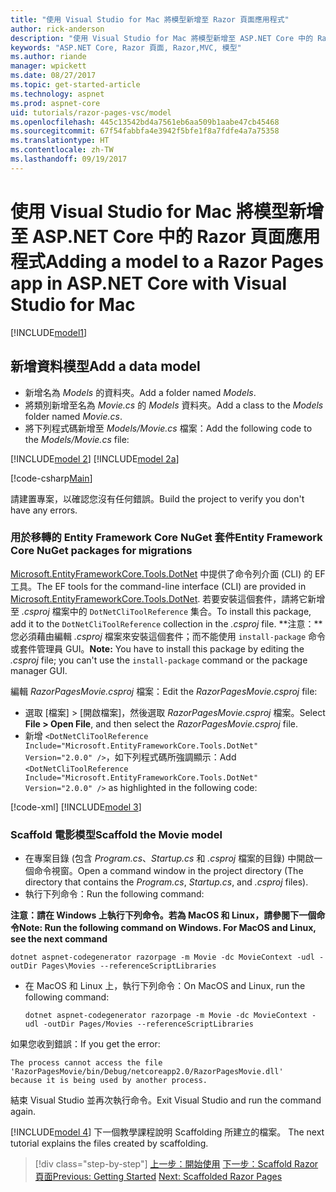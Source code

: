 ```yaml
---
title: "使用 Visual Studio for Mac 將模型新增至 Razor 頁面應用程式"
author: rick-anderson
description: "使用 Visual Studio for Mac 將模型新增至 ASP.NET Core 中的 Razor 頁面應用程式"
keywords: "ASP.NET Core, Razor 頁面, Razor,MVC, 模型"
ms.author: riande
manager: wpickett
ms.date: 08/27/2017
ms.topic: get-started-article
ms.technology: aspnet
ms.prod: aspnet-core
uid: tutorials/razor-pages-vsc/model
ms.openlocfilehash: 445c13542bd4a7561eb6aa509b1aabe47cb45468
ms.sourcegitcommit: 67f54fabbfa4e3942f5bfe1f8a7fdfe4a7a75358
ms.translationtype: HT
ms.contentlocale: zh-TW
ms.lasthandoff: 09/19/2017
---
```

# <a name="adding-a-model-to-a-razor-pages-app-in-aspnet-core-with-visual-studio-for-mac"></a><span data-ttu-id="94566-104">使用 Visual Studio for Mac 將模型新增至 ASP.NET Core 中的 Razor 頁面應用程式</span><span class="sxs-lookup"><span data-stu-id="94566-104">Adding a model to a Razor Pages app in ASP.NET Core with Visual Studio for Mac</span></span>

[!INCLUDE[model1](../../includes/RP/model1.md)]

## <a name="add-a-data-model"></a><span data-ttu-id="94566-105">新增資料模型</span><span class="sxs-lookup"><span data-stu-id="94566-105">Add a data model</span></span>

* <span data-ttu-id="94566-106">新增名為 *Models* 的資料夾。</span><span class="sxs-lookup"><span data-stu-id="94566-106">Add a folder named *Models*.</span></span>
* <span data-ttu-id="94566-107">將類別新增至名為 *Movie.cs* 的 *Models* 資料夾。</span><span class="sxs-lookup"><span data-stu-id="94566-107">Add a class to the *Models* folder named *Movie.cs*.</span></span>
* <span data-ttu-id="94566-108">將下列程式碼新增至 *Models/Movie.cs* 檔案：</span><span class="sxs-lookup"><span data-stu-id="94566-108">Add the following code to the *Models/Movie.cs* file:</span></span>

[!INCLUDE[model 2](../../includes/RP/model2.md)]
[!INCLUDE[model 2a](../../includes/RP/model2a.md)]

[!code-csharp[Main](../../tutorials/razor-pages/razor-pages-start/sample/RazorPagesMovie/Startup.cs?name=snippet_ConfigureServices2&highlight=3-6)]

<span data-ttu-id="94566-109">請建置專案，以確認您沒有任何錯誤。</span><span class="sxs-lookup"><span data-stu-id="94566-109">Build the project to verify you don't have any errors.</span></span>

### <a name="entity-framework-core-nuget-packages-for-migrations"></a><span data-ttu-id="94566-110">用於移轉的 Entity Framework Core NuGet 套件</span><span class="sxs-lookup"><span data-stu-id="94566-110">Entity Framework Core NuGet packages for migrations</span></span>

<span data-ttu-id="94566-111">[Microsoft.EntityFrameworkCore.Tools.DotNet](https://www.nuget.org/packages/Microsoft.EntityFrameworkCore.Tools.DotNet) 中提供了命令列介面 (CLI) 的 EF 工具。</span><span class="sxs-lookup"><span data-stu-id="94566-111">The EF tools for the command-line interface (CLI) are provided in [Microsoft.EntityFrameworkCore.Tools.DotNet](https://www.nuget.org/packages/Microsoft.EntityFrameworkCore.Tools.DotNet).</span></span> <span data-ttu-id="94566-112">若要安裝這個套件，請將它新增至 *.csproj* 檔案中的 `DotNetCliToolReference` 集合。</span><span class="sxs-lookup"><span data-stu-id="94566-112">To install this package, add it to the `DotNetCliToolReference` collection in the *.csproj* file.</span></span> <span data-ttu-id="94566-113">**注意：**您必須藉由編輯 *.csproj* 檔案來安裝這個套件；而不能使用 `install-package` 命令或套件管理員 GUI。</span><span class="sxs-lookup"><span data-stu-id="94566-113">**Note:** You have to install this package by editing the *.csproj* file; you can't use the `install-package` command or the package manager GUI.</span></span>

<span data-ttu-id="94566-114">編輯 *RazorPagesMovie.csproj* 檔案：</span><span class="sxs-lookup"><span data-stu-id="94566-114">Edit the *RazorPagesMovie.csproj* file:</span></span>

* <span data-ttu-id="94566-115">選取 [檔案] > [開啟檔案]，然後選取 *RazorPagesMovie.csproj* 檔案。</span><span class="sxs-lookup"><span data-stu-id="94566-115">Select **File > Open File**, and then select the *RazorPagesMovie.csproj* file.</span></span>
* <span data-ttu-id="94566-116">新增 `<DotNetCliToolReference Include="Microsoft.EntityFrameworkCore.Tools.DotNet" Version="2.0.0" />`，如下列程式碼所強調顯示：</span><span class="sxs-lookup"><span data-stu-id="94566-116">Add `<DotNetCliToolReference Include="Microsoft.EntityFrameworkCore.Tools.DotNet" Version="2.0.0" />` as highlighted in the following code:</span></span>

[!code-xml[](../../tutorials/razor-pages/razor-pages-start/sample/RazorPagesMovie/RazorPagesMovie.cli.csproj?highlight=10)]
[!INCLUDE[model 3](../../includes/RP/model3.md)]

<a name="scaffold"></a>
### <a name="scaffold-the-movie-model"></a><span data-ttu-id="94566-117">Scaffold 電影模型</span><span class="sxs-lookup"><span data-stu-id="94566-117">Scaffold the Movie model</span></span>

* <span data-ttu-id="94566-118">在專案目錄 (包含 *Program.cs*、*Startup.cs* 和 *.csproj* 檔案的目錄) 中開啟一個命令視窗。</span><span class="sxs-lookup"><span data-stu-id="94566-118">Open a command window in the project directory (The directory that contains the *Program.cs*, *Startup.cs*, and *.csproj* files).</span></span>
* <span data-ttu-id="94566-119">執行下列命令：</span><span class="sxs-lookup"><span data-stu-id="94566-119">Run the following command:</span></span>

<span data-ttu-id="94566-120">**注意：請在 Windows 上執行下列命令。若為 MacOS 和 Linux，請參閱下一個命令**</span><span class="sxs-lookup"><span data-stu-id="94566-120">**Note: Run the following command on Windows. For MacOS and Linux, see the next command**</span></span>

  ```console
  dotnet aspnet-codegenerator razorpage -m Movie -dc MovieContext -udl -outDir Pages\Movies --referenceScriptLibraries
  ```

* <span data-ttu-id="94566-121">在 MacOS 和 Linux 上，執行下列命令：</span><span class="sxs-lookup"><span data-stu-id="94566-121">On MacOS and Linux, run the following command:</span></span>

  ```console
  dotnet aspnet-codegenerator razorpage -m Movie -dc MovieContext -udl -outDir Pages/Movies --referenceScriptLibraries
  ```

<span data-ttu-id="94566-122">如果您收到錯誤：</span><span class="sxs-lookup"><span data-stu-id="94566-122">If you get the error:</span></span>
  ```
  The process cannot access the file 
 'RazorPagesMovie/bin/Debug/netcoreapp2.0/RazorPagesMovie.dll' 
  because it is being used by another process.
  ```

<span data-ttu-id="94566-123">結束 Visual Studio 並再次執行命令。</span><span class="sxs-lookup"><span data-stu-id="94566-123">Exit Visual Studio and run the command again.</span></span>

[!INCLUDE[model 4](../../includes/RP/model4.md)]<span data-ttu-id="94566-124"> 下一個教學課程說明 Scaffolding 所建立的檔案。</span><span class="sxs-lookup"><span data-stu-id="94566-124"> The next tutorial explains the files created by scaffolding.</span></span>

>[!div class="step-by-step"]
<span data-ttu-id="94566-125">[上一步：開始使用](xref:tutorials/razor-pages-vsc/razor-pages-start)
[下一步：Scaffold Razor 頁面](xref:tutorials/razor-pages/page)</span><span class="sxs-lookup"><span data-stu-id="94566-125">[Previous: Getting Started](xref:tutorials/razor-pages-vsc/razor-pages-start)
[Next: Scaffolded Razor Pages](xref:tutorials/razor-pages/page)</span></span>
